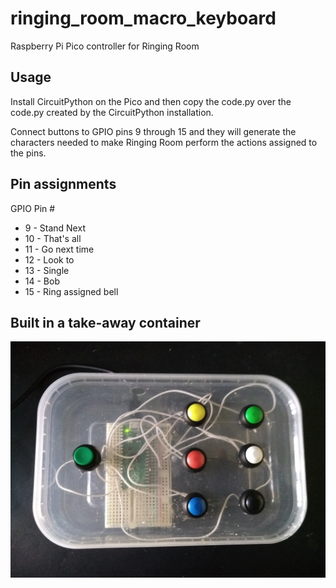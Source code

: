 # ringing_room_macro_keyboard
 Raspberry Pi Pico controller for Ringing Room
 ## Usage
 Install CircuitPython on the Pico and then copy the code.py over the code.py
 created by the CircuitPython installation.

 Connect buttons to GPIO pins 9 through 15 and they will generate  the characters
 needed to make Ringing Room perform the actions assigned to the pins.

 ## Pin assignments
 GPIO Pin #
 + 9  - Stand Next
 + 10 - That's all
 + 11 - Go next time
 + 12 - Look to
 + 13 - Single
 + 14 - Bob
 + 15 - Ring assigned bell

 ## Built in a take-away container
 ![alt text](https://github.com/aajshaw/ringing_room_macro_keyboard/blob/main/build.jpg "take-away box")
